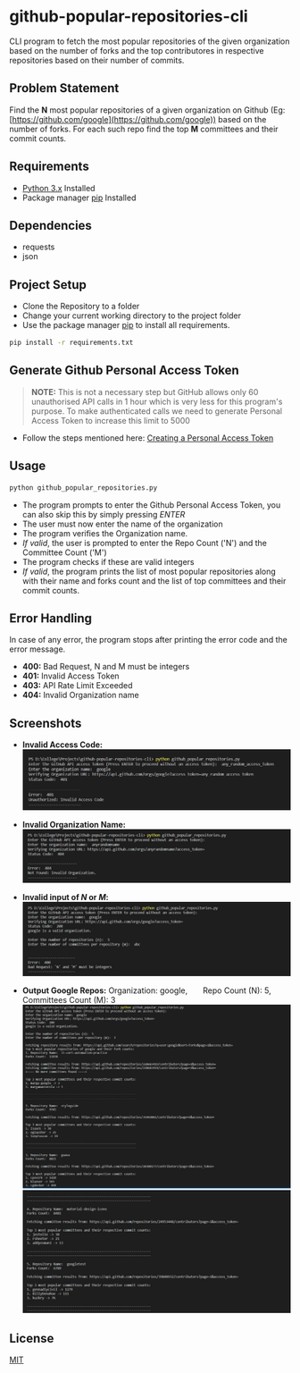 # github-popular-repositories-cli

CLI program to fetch the most popular repositories of the given organization based on the number of forks and the top contributores in respective repositories based on their number of commits.


## Problem Statement
Find the **N** most popular repositories of a given organization on Github (Eg: [https://github.com/google](https://github.com/google)) based on the number of forks. For each such repo find the top **M** committees and their commit counts.

## Requirements
- [Python 3.x](https://www.python.org/downloads/) Installed
- Package manager [pip](https://pip.pypa.io/en/stable/) Installed

## Dependencies
- requests
- json

## Project Setup
- Clone the Repository to a folder
- Change your current working directory to the project folder
- Use the package manager [pip](https://pip.pypa.io/en/stable/) to install all requirements.

```bash
pip install -r requirements.txt
```
## Generate Github Personal Access Token
> **NOTE:** This is not a necessary step but GitHub allows only 60 unauthorised API calls in 1 hour which is very less for this program's purpose. To make authenticated calls we need to generate Personal Access Token to increase this limit to 5000

- Follow the steps mentioned here: [Creating a Personal Access Token](https://docs.github.com/en/free-pro-team@latest/github/authenticating-to-github/creating-a-personal-access-token) 

## Usage

```bash
python github_popular_repositories.py
```
- The program prompts to enter the Github Personal Access Token, you can also skip this by simply pressing *ENTER*
- The user must now enter the name of the organization
- The program verifies the Organization name.
- *If valid*, the user is prompted to enter the Repo Count ('N') and the Committee Count ('M')
- The program checks if these are valid integers
- *If valid*, the program prints the list of most popular repositories along with their name and forks count and the list of top committees and their commit counts.

## Error Handling
In case of any error, the program stops after printing the error code and the error message.
- **400:** Bad Request, N and M must be integers
- **401:** Invalid Access Token
- **403:** API Rate Limit Exceeded
- **404:** Invalid Organization name

## Screenshots
- **Invalid Access Code:**
![](https://github.com/rakshak1010/github-popular-repositories-cli/blob/master/Screenshots/invalid-access-code.jpg)

- **Invalid Organization Name:**
![](https://github.com/rakshak1010/github-popular-repositories-cli/blob/master/Screenshots/invalid-organisation.jpg)

- **Invalid input of *N* or *M*:**
![](https://github.com/rakshak1010/github-popular-repositories-cli/blob/master/Screenshots/invalid-integer-input.jpg)

- **Output Google Repos:**
Organization: google, &nbsp;   &nbsp;   &nbsp; Repo Count (N): 5, &nbsp;   &nbsp;   &nbsp; Committees Count (M): 3
![](https://github.com/rakshak1010/github-popular-repositories-cli/blob/master/Screenshots/google-repos-1.jpg)
![](https://github.com/rakshak1010/github-popular-repositories-cli/blob/master/Screenshots/google-repos-2.jpg)

## License
[MIT](https://choosealicense.com/licenses/mit/)